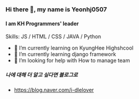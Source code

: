 ### Hi there 👋, my name is Yeonhj0507
#### I am KH Programmers' leader

Skills: JS / HTML / CSS / JAVA / Python

- 🔭 I’m currently learning on KyungHee Highshcool 
- 🌱 I’m currently learning django framework 
- 🤔 I’m looking for help with How to manage team 

##### 나에 대해 더 알고 싶다면 블로그로
- https://blog.naver.com/i-dlelover

